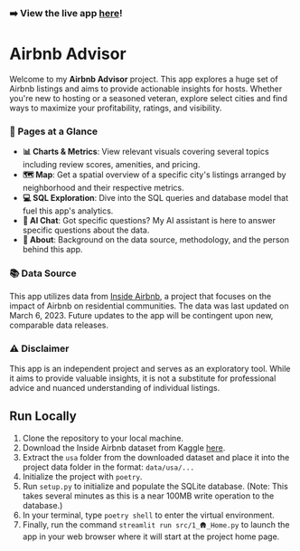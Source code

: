 ### ➡️ View the live app [here](https://airbnb-advisor.streamlit.app)!

# Airbnb Advisor

Welcome to my **Airbnb Advisor** project. This app explores a huge set of Airbnb listings and aims to provide actionable insights for hosts. Whether you're new to hosting or a seasoned veteran, explore select cities and find ways to maximize your profitability, ratings, and visibility.

### 📘 Pages at a Glance

- **📊 Charts & Metrics**: View relevant visuals covering several topics including review scores, amenities, and pricing.
- **🗺️ Map**: Get a spatial overview of a specific city's listings arranged by neighborhood and their respective metrics.
- **💻 SQL Exploration**: Dive into the SQL queries and database model that fuel this app's analytics.
- **🤖 AI Chat**: Got specific questions? My AI assistant is here to answer specific questions about the data.
- **📖 About**: Background on the data source, methodology, and the person behind this app.

### 📚 Data Source

This app utilizes data from [Inside Airbnb](http://insideairbnb.com/), a project that focuses on the impact of Airbnb on residential communities. The data was last updated on March 6, 2023. Future updates to the app will be contingent upon new, comparable data releases.

### ⚠️ Disclaimer
This app is an independent project and serves as an exploratory tool. While it aims to provide valuable insights, it is not a substitute for professional advice and nuanced understanding of individual listings.

## Run Locally

1. Clone the repository to your local machine.
2. Download the Inside Airbnb dataset from Kaggle [here](https://www.kaggle.com/datasets/konradb/inside-airbnb-usa).
3. Extract the `usa` folder from the downloaded dataset and place it into the project data folder in the format: `data/usa/...`
4. Initialize the project with `poetry`.
5. Run `setup.py` to initialize and populate the SQLite database. (Note: This takes several minutes as this is a near 100MB write operation to the database.)
6. In your terminal, type `poetry shell` to enter the virtual environment.
7. Finally, run the command `streamlit run src/1_🛖_Home.py` to launch the app in your web browser where it will start at the project home page.
